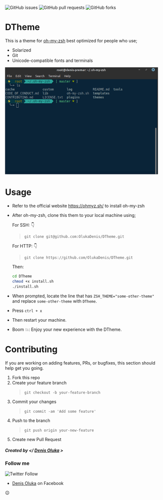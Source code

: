 ![GitHub issues](https://img.shields.io/github/issues/OlukaDenis/DTheme)
![GitHub pull requests](https://img.shields.io/github/issues-pr/OlukaDenis/DTheme)
![GitHub forks](https://img.shields.io/github/forks/OlukaDenis/DTheme?style=social)

# DTheme

This is a theme for [oh-my-zsh](https://ohmyz.sh/) best optimized for people who use;

- Solarized
- Git
- Unicode-compatible fonts and terminals

![](./images/dtheme.png)

# Usage

- Refer to the official website https://ohmyz.sh/ to install oh-my-zsh
- After oh-my-zsh, clone this them to your local machine using;

  For SSH: :point_down:

  > `git clone git@github.com:OlukaDenis/DTheme.git`

  For HTTP: :point_down:

  > `git clone https://github.com/OlukaDenis/DTheme.git`

  Then:

  ```sh
  cd DTheme
  chmod +x install.sh
  ./install.sh
  ```

- When prompted, locate the line that has `ZSH_THEME="some-other-theme"` and replace `some-other-theme` with `DTheme`.
- Press `ctrl + x`
- Then restart your machine.
- Boom :boom:: Enjoy your new experience with the DTheme.

# Contributing

If you are working on adding features, PRs, or bugfixes, this section should help get you going.

1. Fork this repo
2. Create your feature branch
   > `git checkout -b your-feature-branch`
3. Commit your changes
   > `git commit -am 'Add some feature'`
4. Push to the branch
   > `git push origin your-new-feature`
5. Create new Pull Request

##### Created by </ [Denis Oluka](https://github.com/OlukaDenis) >

### Follow me

![Twitter Follow](https://img.shields.io/twitter/follow/dennylucaz?style=social)

- [Denis Oluka](https://www.facebook.com/dennylucaz) on Facebook

:wink:
